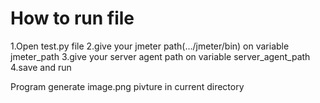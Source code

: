 # How to run file

1.Open test.py file
2.give your jmeter path(.../jmeter/bin) on variable jmeter_path
3.give your server agent path on variable server_agent_path
4.save and run

Program generate image.png pivture in current directory
